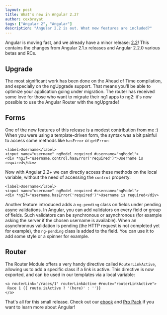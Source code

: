 ```yaml
---
layout: post
title: What's new in Angular 2.2?
author: cexbrayat
tags: ["Angular 2", "Angular"]
description: "Angular 2.2 is out. What new features are included?"
---
```


Angular is moving fast, and we already have a minor release: [2.2](https://github.com/angular/angular/blob/master/CHANGELOG.md#220-upgrade-firebooster-2016-11-14)!
This contains the changes from Angular 2.1.x releases and Angular 2.2.0 various betas and RCs.

## Upgrade

The most significant work has been done on the Ahead of Time compilation, and especially on the ngUpgrade support.
That means you'll be able to optimize your application going under migration.
The router has received some love for those who want to migrate their ng1 apps to ng2:
it's now possible to use the Angular Router with the ngUpgrade!

## Forms

One of the new features of this release is a modest contribution from me :)
When you were using a template-driven form,
the syntax was a bit painful to access some methods like `hasError` or `getError`:

    <label>Username</label>
    <input name="username" ngModel required #username="ngModel">
    <div *ngIf="username.control.hasError('required')">Username is required</div>

Now with Angular 2.2+ we can directly access these methods on the local variable,
without the need of accessing the `control` property:

    <label>Username</label>
    <input name="username" ngModel required #username="ngModel">
    <div *ngIf="username.hasError('required')">Username is required</div>

Another feature introduced adds a `ng-pending` class on fields under pending async validations. In Angular, you can add validators on every field or group of fields. Such validators can be synchronous or asynchronous
(for example asking the server if the chosen username is available).
When an asynchronous validation is pending (the HTTP request is not completed yet for example), the `ng-pending` class is added to the field.
You can use it to add some style or a spinner for example.

## Router

The Router Module offers a very handy directive called `RouterLinkActive`,
allowing us to add a specific class if a link is active.
This directive is now exported, and can be used in our templates via a local variable:

    <a routerLink="/races/1" routerLinkActive #route="routerLinkActive">
     Race 1 {{ route.isActive ? '(here)' : ''}}
    </a>

That's all for this small release.
Check out our [ebook](https://books.ninja-squad.com) and [Pro Pack](https://angular2-exercises.ninja-squad.com/) if you want to learn more about Angular!
